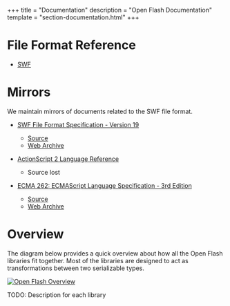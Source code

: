 +++
title = "Documentation"
description = "Open Flash Documentation"
template = "section-documentation.html"
+++

# File Format Reference

- [SWF](@/documentation/swf/_index.md)

# Mirrors

We maintain mirrors of documents related to the SWF file format.

- [SWF File Format Specification - Version 19](/mirrors/swf-spec-19.pdf)
  - [Source](https://wwwimages2.adobe.com/content/dam/Adobe/en/devnet/swf/pdf/swf-file-format-spec.pdf)
  - [Web Archive](https://web.archive.org/web/20170202214044/https://wwwimages2.adobe.com/content/dam/Adobe/en/devnet/swf/pdf/swf-file-format-spec.pdf)


- [ActionScript 2 Language Reference](/mirrors/as2-language-reference/index.html)
  - Source lost


- [ECMA 262: ECMAScript Language Specification - 3rd Edition](/mirrors/ecma-262-3.pdf)
  - [Source](https://www.ecma-international.org/publications/files/ECMA-ST-ARCH/ECMA-262,%203rd%20edition,%20December%201999.pdf)
  - [Web Archive](https://web.archive.org/web/20190817043236/https://www.ecma-international.org/publications/files/ECMA-ST-ARCH/ECMA-262,%203rd%20edition,%20December%201999.pdf)

# Overview

The diagram below provides a quick overview about how all the Open Flash libraries fit together.
Most of the libraries are designed to act as transformations between two serializable types.

[![Open Flash Overview][overview]][overview]

TODO: Description for each library

<!-- - [Avmore](/documentation/avmore) -->

[overview]: /overview.svg
